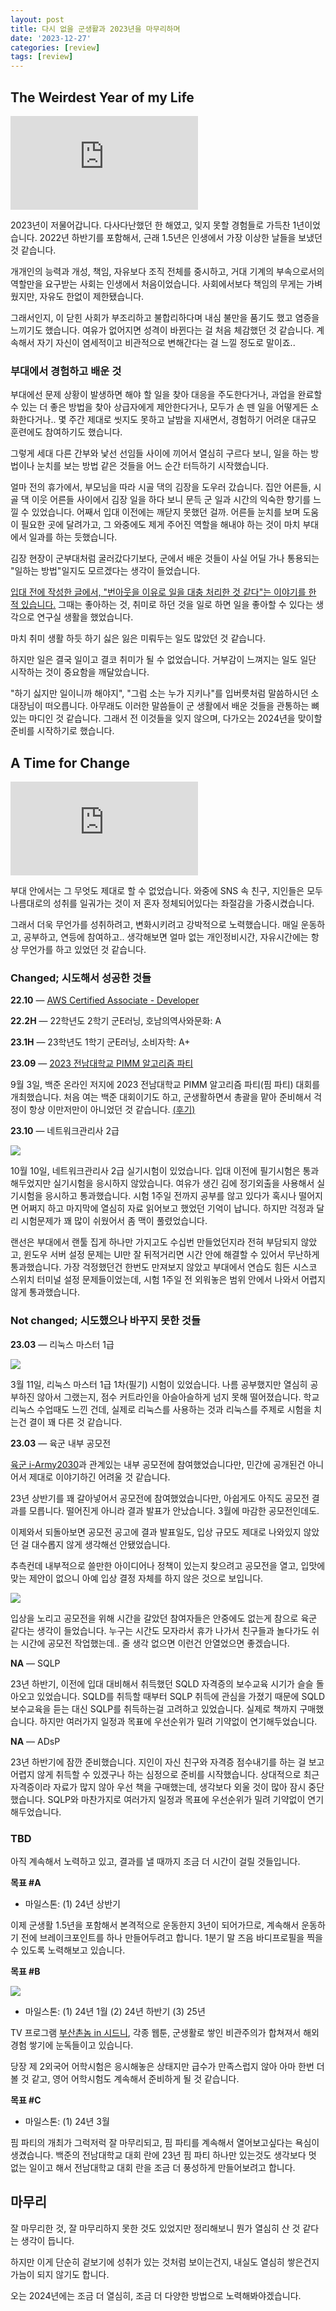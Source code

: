 ```yaml
---
layout: post
title: 다시 없을 군생활과 2023년을 마무리하며
date: '2023-12-27'
categories: [review]
tags: [review]
---
```


## The Weirdest Year of my Life

<iframe src="https://www.youtube.com/embed/KxuOshkp_Ys?si=7ME9mohROaiROIPN" title="YouTube video player" frameborder="0" allow="accelerometer; autoplay; clipboard-write; encrypted-media; gyroscope; picture-in-picture; web-share" allowfullscreen></iframe>

2023년이 저물어갑니다. 다사다난했던 한 해였고, 잊지 못할 경험들로 가득찬 1년이었습니다. 2022년 하반기를 포함해서, 근래 1.5년은 인생에서 가장 이상한 날들을 보냈던 것 같습니다.  

개개인의 능력과 개성, 책임, 자유보다 조직 전체를 중시하고, 거대 기계의 부속으로서의 역할만을 요구받는 사회는 인생에서 처음이었습니다.  사회에서보다 책임의 무게는 가벼웠지만, 자유도 한없이 제한됐습니다.    

그래서인지, 이 닫힌 사회가 부조리하고 불합리하다며 내심 불만을 품기도 했고 염증을 느끼기도 했습니다. 여유가 없어지면 성격이 바뀐다는 걸 처음 체감했던 것 같습니다. 계속해서 자기 자신이 염세적이고 비관적으로 변해간다는 걸 느낄 정도로 말이죠..  

### 부대에서 경험하고 배운 것

부대에선 문제 상황이 발생하면 해야 할 일을 찾아 대응을 주도한다거나, 과업을 완료할 수 있는 더 좋은 방법을 찾아 상급자에게 제안한다거나, 모두가 손 뗀 일을 어떻게든 소화한다거나.. 몇 주간 제대로 씻지도 못하고 날밤을 지새면서, 경험하기 어려운 대규모 훈련에도 참여하기도 했습니다.

그렇게 세대 다른 간부와 낯선 선임들 사이에 끼어서 열심히 구르다 보니, 일을 하는 방법이나 눈치를 보는 방법 같은 것들을 어느 순간 터득하기 시작했습니다.

얼마 전의 휴가에서, 부모님을 따라 시골 댁의 김장을 도우러 갔습니다. 집안 어른들, 시골 댁 이웃 어른들 사이에서 김장 일을 하다 보니 문득 군 일과 시간의 익숙한 향기를 느낄 수 있었습니다. 어째서 입대 이전에는 깨닫지 못했던 걸까. 어른들 눈치를 보며 도움이 필요한 곳에 달려가고, 그 와중에도 제게 주어진 역할을 해내야 하는 것이 마치 부대에서 일과를 하는 듯했습니다.

김장 현장이 군부대처럼 굴러갔다기보다, 군에서 배운 것들이 사실 어딜 가나 통용되는 "일하는 방법"일지도 모르겠다는 생각이 들었습니다.

[입대 전에 작성한 글에서, "번아웃을 이유로 일을 대충 처리한 것 같다"는 이야기를 한 적 있습니다.](/posts/2022-07-04-pausing-carrer/) 그때는 좋아하는 것, 취미로 하던 것을 일로 하면 일을 좋아할 수 있다는 생각으로 연구실 생활을 했었습니다.  

마치 취미 생활 하듯 하기 싫은 잃은 미뤄두는 일도 많았던 것 같습니다.  

하지만 일은 결국 일이고 결코 취미가 될 수 없었습니다. 거부감이 느껴지는 일도 일단 시작하는 것이 중요함을 깨달았습니다.

"하기 싫지만 일이니까 해야지", "그럼 소는 누가 지키나"를 입버릇처럼 말씀하시던 소대장님이 떠오릅니다. 아무래도 이러한 말씀들이 군 생활에서 배운 것들을 관통하는 뼈있는 마디인 것 같습니다. 그래서 전 이것들을 잊지 않으며, 다가오는 2024년을 맞이할 준비를 시작하기로 했습니다.

## A Time for Change

<iframe src="https://www.youtube.com/embed/Q3UoAMcbUuU?si=T1KA2gf8OCtzDnZl" title="YouTube video player" frameborder="0" allow="accelerometer; autoplay; clipboard-write; encrypted-media; gyroscope; picture-in-picture; web-share" allowfullscreen></iframe>

부대 안에서는 그 무엇도 제대로 할 수 없었습니다. 와중에 SNS 속 친구, 지인들은 모두 나름대로의 성취를 일궈가는 것이 저 혼자 정체되어있다는 좌절감을 가중시켰습니다.  

그래서 더욱 무언가를 성취하려고, 변화시키려고 강박적으로 노력했습니다. 매일 운동하고, 공부하고, 연등에 참여하고.. 생각해보면 얼마 없는 개인정비시간, 자유시간에는 항상 무언가를 하고 있었던 것 같습니다.  

### Changed; 시도해서 성공한 것들

**22.10** — [AWS Certified Associate - Developer](/posts/2022-10-18-aws-cda-passed/)

**22.2H** — 22학년도 2학기 군E러닝, 호남의역사와문화: A

**23.1H** — 23학년도 1학기 군E러닝, 소비자학: A+

**23.09** — [2023 전남대학교 PIMM 알고리즘 파티](https://www.acmicpc.net/contest/view/1095)

9월 3일, 백준 온라인 저지에 2023 전남대학교 PIMM 알고리즘 파티(핌 파티) 대회를 개최했습니다. 처음 여는 백준 대회이기도 하고, 군생활하면서 총괄을 맡아 준비해서 걱정이 항상 이만저만이 아니었던 것 같습니다. [(후기)](/posts/2023-09-05-rewinding-2023-pimm-party/)  

**23.10** — 네트워크관리사 2급

![](/static/posts/2023-12-27-sunsetting-2023-and-military-service/IMG_3252.jpg)

10월 10일, 네트워크관리사 2급 실기시험이 있었습니다. 입대 이전에 필기시험은 통과해두었지만 실기시험을 응시하지 않았습니다. 여유가 생긴 김에 정기외출을 사용해서 실기시험을 응시하고 통과했습니다. 시험 1주일 전까지 공부를 않고 있다가 혹시나 떨어지면 어쩌지 하고 마지막에 열심히 자료 읽어보고 했었던 기억이 납니다. 하지만 걱정과 달리 시험문제가 꽤 많이 쉬웠어서 좀 맥이 풀렸었습니다.

랜선은 부대에서 랜툴 집게 하나만 가지고도 수십번 만들었던지라 전혀 부담되지 않았고, 윈도우 서버 설정 문제는 UI만 잘 뒤적거리면 시간 안에 해결할 수 있어서 무난하게 통과했습니다. 가장 걱정했던건 한번도 만져보지 않았고 부대에서 연습도 힘든 시스코 스위치 터미널 설정 문제들이었는데, 시험 1주일 전 외워놓은 범위 안에서 나와서 어렵지 않게 통과했습니다.

### Not changed; 시도했으나 바꾸지 못한 것들

**23.03** — 리눅스 마스터 1급

![](/static/posts/2023-12-27-sunsetting-2023-and-military-service/IMG_2490.jpg)

3월 11일, 리눅스 마스터 1급 1차(필기) 시험이 있었습니다. 나름 공부했지만 열심히 공부하진 않아서 그랬는지, 점수 커트라인을 아슬아슬하게 넘지 못해 떨어졌습니다. 학교 리눅스 수업때도 느낀 건데, 실제로 리눅스를 사용하는 것과 리눅스를 주제로 시험을 치는건 결이 꽤 다른 것 같습니다.

**23.03** — 육군 내부 공모전  

[육군 i-Army2030](https://www.iarmy2030.mil.kr/index.do)과 관계있는 내부 공모전에 참여했었습니다만, 민간에 공개된건 아니어서 제대로 이야기하긴 어려울 것 같습니다.  

23년 상반기를 꽤 갈아넣어서 공모전에 참여했었습니다만, 아쉽게도 아직도 공모전 결과를 모릅니다. 떨어진게 아니라 결과 발표가 안났습니다. 3월에 마감한 공모전인데도.  

이제와서 되돌아보면 공모전 공고에 결과 발표일도, 입상 규모도 제대로 나와있지 않았던 걸 대수롭지 않게 생각해선 안됐었습니다.  

추측컨데 내부적으로 쓸만한 아이디어나 정책이 있는지 찾으려고 공모전을 열고, 입맛에 맞는 제안이 없으니 아예 입상 결정 자체를 하지 않은 것으로 보입니다.  

![](/static/posts/2023-12-27-sunsetting-2023-and-military-service/IMG_2510.jpg)


입상을 노리고 공모전을 위해 시간을 갈았던 참여자들은 안중에도 없는게 참으로 육군 같다는 생각이 들었습니다. 누구는 시간도 모자라서 휴가 나가서 친구들과 놀다가도 쉬는 시간에 공모전 작업했는데.. 줄 생각 없으면 이런건 안열었으면 좋겠습니다.  

**NA** — SQLP

23년 하반기, 이전에 입대 대비해서 취득했던 SQLD 자격증의 보수교육 시기가 슬슬 돌아오고 있었습니다. SQLD를 취득할 때부터 SQLP 취득에 관심을 가졌기 때문에 SQLD 보수교육을 듣는 대신 SQLP를 취득하는걸 고려하고 있었습니다. 실제로 책까지 구매했습니다. 하지만 여러가지 일정과 목표에 우선순위가 밀려 기약없이 연기해두었습니다.

**NA** — ADsP

23년 하반기에 잠깐 준비했습니다. 지인이 자신 친구와 자격증 점수내기를 하는 걸 보고 어렵지 않게 취득할 수 있겠구나 하는 심정으로 준비를 시작했습니다. 상대적으로 최근 자격증이라 자료가 많지 않아 우선 책을 구매했는데, 생각보다 외울 것이 많아 잠시 중단했습니다. SQLP와 마찬가지로 여러가지 일정과 목표에 우선순위가 밀려 기약없이 연기해두었습니다.

### TBD

아직 계속해서 노력하고 있고, 결과를 낼 때까지 조금 더 시간이 걸릴 것들입니다.  

**목표 #A**  

- 마일스톤: (1) 24년 상반기

이제 군생활 1.5년을 포함해서 본격적으로 운동한지 3년이 되어가므로, 계속해서 운동하기 전에 브레이크포인트를 하나 만들어두려고 합니다. 1분기 말 즈음 바디프로필을 찍을 수 있도록 노력해보고 있습니다.  

**목표 #B**  

![](/static/posts/2023-12-27-sunsetting-2023-and-military-service/IMG_3619.JPG)

- 마일스톤: (1) 24년 1월 (2) 24년 하반기 (3) 25년

TV 프로그램 [부산촌놈 in 시드니](https://tvn.cjenm.com/ko/busanguys/), 각종 웹툰, 군생활로 쌓인 비관주의가 합쳐져서 해외 경험 쌓기에 눈독들이고 있습니다.  

당장 제 2외국어 어학시험은 응시해놓은 상태지만 급수가 만족스럽지 않아 아마 한번 더 볼 것 같고, 영어 어학시험도 계속해서 준비하게 될 것 같습니다.  

**목표 #C**

- 마일스톤: (1) 24년 3월

핌 파티의 개최가 그럭저럭 잘 마무리되고, 핌 파티를 계속해서 열어보고싶다는 욕심이 생겼습니다. 백준의 전남대학교 대회 란에 23년 핌 파티 하나만 있는것도 생각보다 멋 없는 일이고 해서 전남대학교 대회 란을 조금 더 풍성하게 만들어보려고 합니다.

## 마무리

잘 마무리한 것, 잘 마무리하지 못한 것도 있었지만 정리해보니 뭔가 열심히 산 것 같다는 생각이 듭니다.  

하지만 이게 단순히 겉보기에 성취가 있는 것처럼 보이는건지, 내실도 열심히 쌓은건지 가늠이 되지 않기도 합니다.  

오는 2024년에는 조금 더 열심히, 조금 더 다양한 방법으로 노력해봐야겠습니다.  
